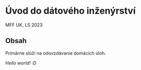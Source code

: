 # Úvod do dátového inženýrství

MFF UK, LS 2023

## Obsah

Primárne slúži na odovzdávanie domácich úloh.

*Hello world! :D*
